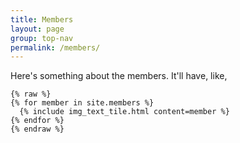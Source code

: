 ```yaml
---
title: Members
layout: page
group: top-nav
permalink: /members/
---
```


Here's something about the members. It'll have, like,
``` liquid
{% raw %}
{% for member in site.members %}
  {% include img_text_tile.html content=member %}
{% endfor %}
{% endraw %}
```
